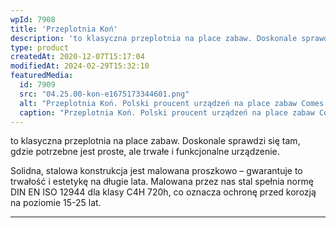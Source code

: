 ```yaml
---
wpId: 7908
title: 'Przeplotnia Koń'
description: 'to klasyczna przeplotnia na place zabaw. Doskonale sprawdzi się tam, gdzie potrzebne jest proste, ale trwałe i funkcjonalne urządzenie. Solidna, stalowa konstrukcja jest malowana proszkowo – gwarantuje to trwałość i estetykę na długie lata. Malowana przez nas stal spełnia normę DIN EN ISO 12944 dla klasy C4H 720h, co oznacza ochronę przed korozją na poziomie ...'
type: product
createdAt: 2020-12-07T15:17:04
modifiedAt: 2024-02-29T15:32:10
featuredMedia:
  id: 7909
  src: "04.25.00-kon-e1675173344601.png"
  alt: "Przeplotnia Koń. Polski proucent urządzeń na place zabaw Comes."
  caption: "Przeplotnia Koń. Polski proucent urządzeń na place zabaw Comes."
---
```



to klasyczna przeplotnia na place zabaw. Doskonale sprawdzi się tam, gdzie potrzebne jest proste, ale trwałe i funkcjonalne urządzenie.

Solidna, stalowa konstrukcja jest malowana proszkowo – gwarantuje to trwałość i estetykę na długie lata. Malowana przez nas stal spełnia normę DIN EN ISO 12944 dla klasy C4H 720h, co oznacza ochronę przed korozją na poziomie 15-25 lat.

* * *